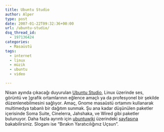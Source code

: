 ```yaml
---
title: Ubuntu Studio
author: Alper
type: post
date: 2007-01-22T09:32:36+00:00
url: /ubuntu-studio/
dsq_thread_id:
  - 197136424
categories:
  - Masaüstü
tags:
  - internet
  - linux
  - müzik
  - ubuntu
  - video

---
```

[][1] Nisan ayında çıkacağı duyurulan [Ubuntu Studio][1], Linux üzerinde ses, görüntü ve ]grafik ortamlarının eğlence amaçlı ya da profesyonel bir şekilde düzenlenebilmesini sağlıyor. Amaç, Gnome masaüstü ortamını kullanarak multimedya tabanlı bir dağıtım sunmak. Şu ana kadar düşünülen paketler içerisinde Soma Suite, Cinelerra, Jahshaka, ve Wired gibi paketler bulunuyor. Daha fazla ayrıntı için [ubuntuwiki][2] üzerindeki [sayfasına][3] bakabilirsiniz. Sloganı ise &#8220;Bırakın Yaratıcılığınız Uçsun&#8221;.

 [1]: https://ubuntustudio.org/
 [2]: https://wiki.ubuntu.com/
 [3]: https://wiki.ubuntu.com/UbuntuStudio